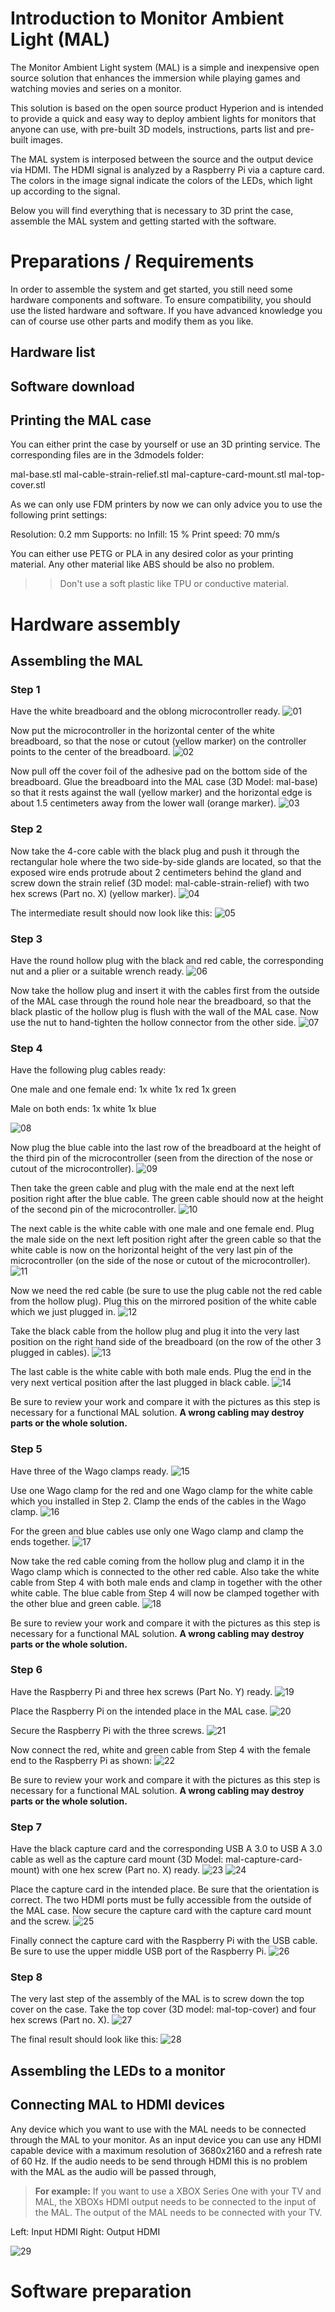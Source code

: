 # Introduction to Monitor Ambient Light (MAL)

The Monitor Ambient Light system (MAL) is a simple and inexpensive open source solution that enhances the immersion while playing games and watching movies and series on a monitor.

This solution is based on the open source product Hyperion and is intended to provide a quick and easy way to deploy ambient lights for monitors that anyone can use, with pre-built 3D models, instructions, parts list and pre-built images.

The MAL system is interposed between the source and the output device via HDMI. The HDMI signal is analyzed by a Raspberry Pi via a capture card. The colors in the image signal indicate the colors of the LEDs, which light up according to the signal.

Below you will find everything that is necessary to 3D print the case, assemble the MAL system and getting started with the software.

# Preparations / Requirements
In order to assemble the system and get started, you still need some hardware components and software. To ensure compatibility, you should use the listed hardware and software. If you have advanced knowledge you can of course use other parts and modify them as you like.
## Hardware list

## Software download

## Printing the MAL case

You can either print the case by yourself or use an 3D printing service.
The corresponding files are in the 3dmodels folder:

mal-base.stl
mal-cable-strain-relief.stl
mal-capture-card-mount.stl
mal-top-cover.stl

As we can only use FDM printers by now we can only advice you to use the following print settings:

Resolution: 0.2 mm
Supports: no
Infill: 15 %
Print speed: 70 mm/s

You can either use PETG or PLA in any desired color as your printing material. Any other material like ABS should be also no problem.
>> Don't use a soft plastic like TPU or conductive material. 


# Hardware assembly
## Assembling the MAL
### Step 1

Have the white breadboard and the oblong microcontroller ready.
![01](/pictures/01.jpeg)

Now put the microcontroller in the horizontal center of the white breadboard, so that the nose or cutout (yellow marker) on the controller points to the center of the breadboard.
![02](/pictures/02.jpeg)

Now pull off the cover foil of the adhesive pad on the bottom side of the breadboard. Glue the breadboard into the MAL case (3D Model: mal-base) so that it rests against the wall (yellow marker) and the horizontal edge is about 1.5 centimeters away from the lower wall (orange marker).
![03](/pictures/03.jpeg)

### Step 2

Now take the 4-core cable with the black plug and push it through the rectangular hole where the two side-by-side glands are located, so that the exposed wire ends protrude about 2 centimeters behind the gland and screw down the strain relief (3D model: mal-cable-strain-relief) with two hex screws (Part no. X) (yellow marker).
![04](/pictures/04.jpeg)

The intermediate result should now look like this:
![05](/pictures/05.jpeg)

### Step 3

Have the round hollow plug with the black and red cable, the corresponding nut and a plier or a suitable wrench ready.
![06](/pictures/06.jpeg)

Now take the hollow plug and insert it with the cables first from the outside of the MAL case through the round hole near the breadboard, so that the black plastic of the hollow plug is flush with the wall of the MAL case.
Now use the nut to hand-tighten the hollow connector from the other side.
![07](/pictures/07.jpeg)

### Step 4

Have the following plug cables ready:

One male and one female end:
1x white
1x red
1x green

Male on both ends:
1x white
1x blue

![08](/pictures/08.jpeg)

Now plug the blue cable into the last row of the breadboard at the height of the third pin of the microcontroller (seen from the direction of the nose or cutout of the microcontroller).
![09](/pictures/09.jpeg)

Then take the green cable and plug with the male end at the next left position right after the blue cable. The green cable should now at the height of the second pin of the microcontroller.
![10](/pictures/10.jpeg)

The next cable is the white cable with one male and one female end.
Plug the male side on the next left position right after the green cable so that the white cable is now on the horizontal height of the very last pin of the microcontroller (on the side of the nose or cutout of the microcontroller).
![11](/pictures/11.jpeg)

Now we need the red cable (be sure to use the plug cable not the red cable from the hollow plug). Plug this on the mirrored position of the white cable which we just plugged in.
![12](/pictures/12.jpeg)

Take the black cable from the hollow plug and plug it into the very last position on the right hand side of the breadboard (on the row of the other 3 plugged in cables).
![13](/pictures/13.jpeg)

The last cable is the white cable with both male ends.
Plug the end in the very next vertical position after the last plugged in black cable.
![14](/pictures/14.jpeg)

Be sure to review your work and compare it with the pictures as this step is necessary for a functional MAL solution. **A wrong cabling may destroy parts or the whole solution.**

### Step 5

Have three of the Wago clamps ready.
![15](/pictures/15.jpeg)

Use one Wago clamp for the red and one Wago clamp for the white cable which you installed in Step 2. Clamp the ends of the cables in the Wago clamp.
![16](/pictures/16.jpeg)

For the green and blue cables use only one Wago clamp and clamp the ends together.
![17](/pictures/17.jpeg)

Now take the red cable coming from the hollow plug and clamp it in the Wago clamp which is connected to the other red cable. Also take the white cable from Step 4 with both male ends and clamp in together with the other white cable. The blue cable from Step 4 will now be clamped together with the other blue and green cable.
![18](/pictures/18.jpeg)

Be sure to review your work and compare it with the pictures as this step is necessary for a functional MAL solution. **A wrong cabling may destroy parts or the whole solution.**

### Step 6

Have the Raspberry Pi and three hex screws (Part No. Y) ready.
![19](/pictures/19.jpeg)

Place the Raspberry Pi on the intended place in the MAL case.
![20](/pictures/20.jpeg)

Secure the Raspberry Pi with the three screws.
![21](/pictures/21.jpeg)

Now connect the red, white and green cable from Step 4 with the female end to the Raspberry Pi as shown:
![22](/pictures/22.jpeg)

Be sure to review your work and compare it with the pictures as this step is necessary for a functional MAL solution. **A wrong cabling may destroy parts or the whole solution.**

### Step 7

Have the black capture card and the corresponding USB A 3.0 to USB A 3.0 cable as well as the capture card mount (3D Model: mal-capture-card-mount) with one hex screw (Part no. X) ready.
![23](/pictures/23.jpeg)
![24](/pictures/24.jpeg)

Place the capture card in the intended place. Be sure that the orientation is correct. The two HDMI ports must be fully accessible from the outside of the MAL case.
Now secure the capture card with the capture card mount and the screw.
![25](/pictures/25.jpeg)

Finally connect the capture card with the Raspberry Pi with the USB cable.
Be sure to use the upper middle USB port of the Raspberry Pi.
![26](/pictures/26.jpeg)

### Step 8

The very last step of the assembly of the MAL is to screw down the top cover on the case.
Take the top cover (3D model: mal-top-cover) and four hex screws (Part no. X).
![27](/pictures/27.jpeg)

The final result should look like this:
![28](/pictures/28.jpeg)

## Assembling the LEDs to a monitor

## Connecting MAL to HDMI devices

Any device which you want to use with the MAL needs to be connected through the MAL to your monitor.
As an input device you can use any HDMI capable device with a maximum resolution of 3680x2160 and a refresh rate of 60 Hz.
If the audio needs to be send through HDMI this is no problem with the MAL as the audio will be passed through,

> **For example:** If you want to use a XBOX Series One with your TV and MAL, the XBOXs HDMI output needs to be connected to the input of the MAL. The output of the MAL needs to be connected with your TV.

Left: Input HDMI
Right: Output HDMI

![29](/pictures/29.jpeg)

# Software preparation
## 

